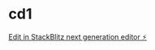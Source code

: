 # cd1

[Edit in StackBlitz next generation editor ⚡️](https://stackblitz.com/~/github.com/rushikbittu/cd1)